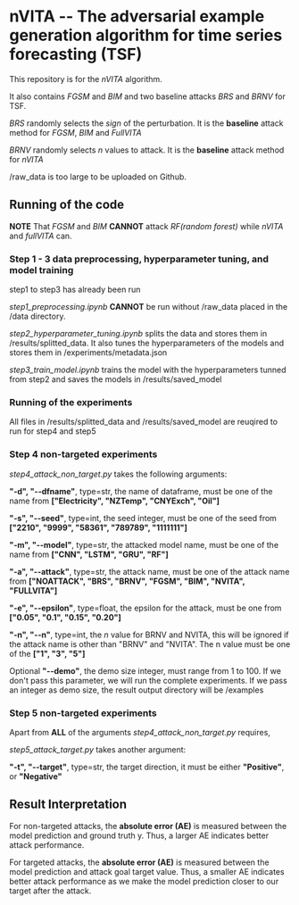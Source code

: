 # nVITA -- The adversarial example generation algorithm for time series forecasting (TSF)

This repository is for the *nVITA* algorithm.

It also contains *FGSM* and *BIM* and two baseline attacks *BRS* and *BRNV* for TSF.

*BRS* randomly selects the *sign* of the perturbation. It is the **baseline** attack method for *FGSM*, *BIM* and *FullVITA*

*BRNV* randomly selects *n* values to attack. It is the **baseline** attack method for *nVITA*

/raw_data is too large to be uploaded on Github.

## Running of the code

**NOTE** That *FGSM* and *BIM* **CANNOT** attack *RF(random forest)* while *nVITA* and *fullVITA* can.

### Step 1 - 3 data preprocessing, hyperparameter tuning, and model training

step1 to step3 has already been run

*step1_preprocessing.ipynb* **CANNOT** be run without /raw_data placed in the /data directory.

*step2_hyperparameter_tuning.ipynb* splits the data and stores them in /results/splitted_data. It also tunes the hyperparameters of the models and stores them in /experiments/metadata.json

*step3_train_model.ipynb* trains the model with the hyperparameters tunned from step2 and saves the models in /results/saved_model

### Running of the experiments

All files in /results/splitted_data and /results/saved_model are reuqired to run for step4 and step5

### Step 4 non-targeted experiments

*step4_attack_non_target.py* takes the following arguments:

**"-d", "--dfname"**, type=str, the name of dataframe, must be one of the name from **["Electricity", "NZTemp", "CNYExch", "Oil"]**

**"-s", "--seed"**, type=int, the seed integer, must be one of the seed from **["2210", "9999", "58361", "789789", "1111111"]**

**"-m", "--model"**, type=str, the attacked model name, must be one of the name from **["CNN", "LSTM", "GRU", "RF"]**

**"-a", "--attack"**, type=str, the attack name,  must be one of the attack name from **["NOATTACK", "BRS", "BRNV", "FGSM", "BIM", "NVITA", "FULLVITA"]**

**"-e", "--epsilon"**, type=float, the epsilon for the attack, must be one from **["0.05", "0.1", "0.15", "0.20"]**

**"-n", "--n"**, type=int, the *n* value for BRNV and NVITA, this will be ignored if the attack name is other than "BRNV" and "NVITA". The n value must be one of the **["1", "3", "5"]**

Optional **"--demo"**, the demo size integer, must range from 1 to 100. If we don't pass this parameter, we will run the complete experiments. If we pass an integer as demo size, the result output directory will be /examples

### Step 5 non-targeted experiments

Apart from **ALL** of the arguments *step4_attack_non_target.py* requires,

*step5_attack_target.py* takes another argument:

**"-t", "--target"**, type=str, the target direction, it must be either **"Positive"**, or **"Negative"**

## Result Interpretation

For non-targeted attacks, the **absolute error (AE)** is measured between the model prediction and ground truth y. Thus, a larger AE indicates better attack performance.

For targeted attacks, the **absolute error (AE)** is measured between the model prediction and attack goal target value. Thus, a smaller AE indicates better attack performance as we make the model prediction closer to our target after the attack.
